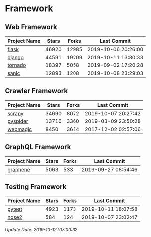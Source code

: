 # Framework

## Web Framework

| Project Name | Stars | Forks | Last Commit |
| ------------ | ----- | ----- | ----------- |
| [flask](https://github.com/pallets/flask) | 46920 | 12985 | 2019-10-06 20:26:00 |
| [django](https://github.com/django/django) | 44591 | 19209 | 2019-10-11 13:30:33 |
| [tornado](https://github.com/tornadoweb/tornado) | 18397 | 5058 | 2019-09-02 17:20:28 |
| [sanic](https://github.com/huge-success/sanic) | 12893 | 1208 | 2019-10-08 23:29:03 |

## Crawler Framework

| Project Name | Stars | Forks | Last Commit |
| ------------ | ----- | ----- | ----------- |
| [scrapy](https://github.com/scrapy/scrapy) | 34690 | 8072 | 2019-10-07 20:27:42 |
| [pyspider](https://github.com/binux/pyspider) | 13710 | 3360 | 2019-03-09 23:50:28 |
| [webmagic](https://github.com/code4craft/webmagic) | 8450 | 3614 | 2017-12-02 02:57:06 |

## GraphQL Framework

| Project Name | Stars | Forks | Last Commit |
| ------------ | ----- | ----- | ----------- |
| [graphene](https://github.com/graphql-python/graphene) | 5063 | 533 | 2019-09-27 08:54:46 |

## Testing Framework

| Project Name | Stars | Forks | Last Commit |
| ------------ | ----- | ----- | ----------- |
| [pytest](https://github.com/pytest-dev/pytest) | 4923 | 1173 | 2019-10-11 18:07:58 |
| [nose2](https://github.com/nose-devs/nose2) | 584 | 124 | 2019-10-07 23:02:47 |

*Update Date: 2019-10-12T07:00:32*